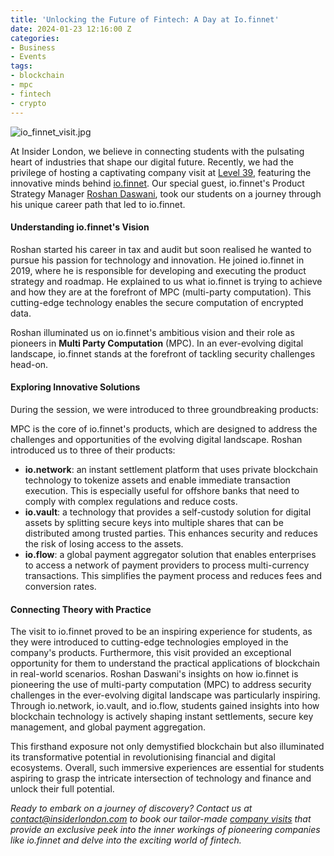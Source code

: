 ```yaml
---
title: 'Unlocking the Future of Fintech: A Day at Io.finnet'
date: 2024-01-23 12:16:00 Z
categories:
- Business
- Events
tags:
- blockchain
- mpc
- fintech
- crypto
---
```


![io_finnet_visit.jpg](/uploads/io_finnet_visit.jpg)

At Insider London, we believe in connecting students with the pulsating heart of industries that shape our digital future. Recently, we had the privilege of hosting a captivating company visit at [Level 39](https://level39.co/), featuring the innovative minds behind [io.finnet](https://www.iofinnet.com). Our special guest, io.finnet's Product Strategy Manager [Roshan Daswani](https://www.linkedin.com/in/roshandaswani/), took our students on a journey through his unique career path that led to io.finnet.

#### Understanding io.finnet's Vision

Roshan started his career in tax and audit but soon realised he wanted to pursue his passion for technology and innovation. He joined io.finnet in 2019, where he is responsible for developing and executing the product strategy and roadmap. He explained to us what io.finnet is trying to achieve and how they are at the forefront of MPC (multi-party computation). This cutting-edge technology enables the secure computation of encrypted data.

Roshan illuminated us on io.finnet's ambitious vision and their role as pioneers in **Multi Party Computation** (MPC). In an ever-evolving digital landscape, io.finnet stands at the forefront of tackling security challenges head-on.

#### Exploring Innovative Solutions

During the session, we were introduced to three groundbreaking products:

MPC is the core of io.finnet's products, which are designed to address the challenges and opportunities of the evolving digital landscape. Roshan introduced us to three of their products:

- **io.network**: an instant settlement platform that uses private blockchain technology to tokenize assets and enable immediate transaction execution. This is especially useful for offshore banks that need to comply with complex regulations and reduce costs.
- **io.vault**: a technology that provides a self-custody solution for digital assets by splitting secure keys into multiple shares that can be distributed among trusted parties. This enhances security and reduces the risk of losing access to the assets.
- **io.flow**: a global payment aggregator solution that enables enterprises to access a network of payment providers to process multi-currency transactions. This simplifies the payment process and reduces fees and conversion rates.

#### Connecting Theory with Practice

The visit to io.finnet proved to be an inspiring experience for students, as they were introduced to cutting-edge technologies employed in the company's products. Furthermore, this visit provided an exceptional opportunity for them to understand the practical applications of blockchain in real-world scenarios. Roshan Daswani's insights on how io.finnet is pioneering the use of multi-party computation (MPC) to address security challenges in the ever-evolving digital landscape was particularly inspiring. Through io.network, io.vault, and io.flow, students gained insights into how blockchain technology is actively shaping instant settlements, secure key management, and global payment aggregation. 

This firsthand exposure not only demystified blockchain but also illuminated its transformative potential in revolutionising financial and digital ecosystems. Overall, such immersive experiences are essential for students aspiring to grasp the intricate intersection of technology and finance and unlock their full potential.

*Ready to embark on a journey of discovery? Contact us at [contact@insiderlondon.com](mailto:contact@insiderlondon.com) to book our tailor-made [company visits](https://www.insiderlondon.com/london/company-visits/) that provide an exclusive peek into the inner workings of pioneering companies like io.finnet and delve into the exciting world of fintech.*